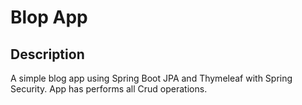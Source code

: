 # Blop App

## Description
A simple blog app using Spring Boot JPA and Thymeleaf with Spring Security.
App has performs all Crud operations. 
